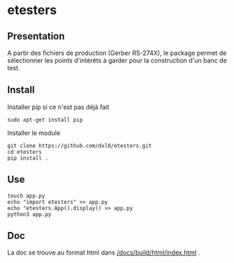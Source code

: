 # etesters

## Presentation

A partir des fichiers de production (Gerber RS-274X), le package permet de sélectionner les points d'intérêts à garder pour la construction d'un banc de test.


## Install

Installer pip si ce n'est pas déjà fait
```
sudo apt-get install pip
```

Installer le module
```
git clone https://github.com/dxl0/etesters.git
cd etesters
pip install .
```

## Use

```
touch app.py
echo "import etesters" >> app.py
echo "etesters.App().display() >> app.py
python3 app.py
```


## Doc

La doc se trouve au format html dans [/docs/build/html/index.html](/docs/build/html) .
